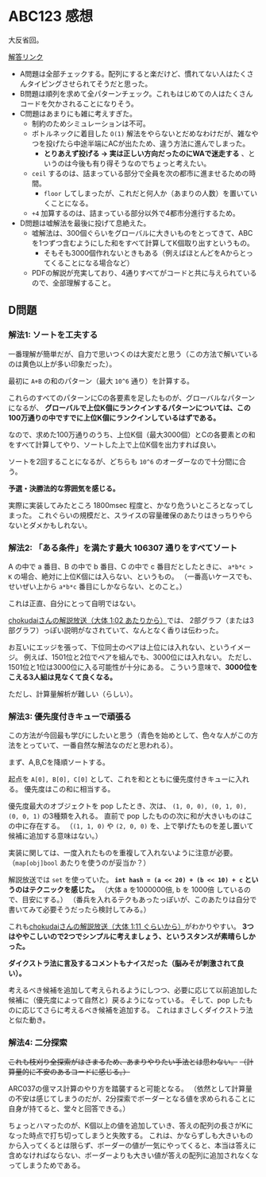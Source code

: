 # ABC123 感想

大反省回。

[解答リンク](https://img.atcoder.jp/abc123/editorial.pdf)

- A問題は全部チェックする。配列にすると楽だけど、慣れてない人はたくさんタイピングさせられてそうだと思った。
- B問題は順列を求めて全パターンチェック。これもはじめての人はたくさんコードを欠かされることになりそう。
- C問題はあまりにも雑に考えすぎた。
  - 制約のためシミュレーションは不可。
  - ボトルネックに着目した `O(1)` 解法をやらないとだめなわけだが、雑なやつを投げたら中途半端にACが出たため、違う方法に進んでしまった。
    - **とりあえず投げる -> 実は正しい方向だったのにWAで迷走する** 、というのは今後も有り得そうなのでちょっと考えたい。
  - `ceil` するのは、詰まっている部分で全員を次の都市に進ませるための時間。
    - `floor` してしまったが、これだと何人か（あまりの人数）を置いていくことになる。
  - `+4` 加算するのは、詰まっている部分以外で4都市分進行するため。
- D問題は嘘解法を最後に投げて息絶えた。
  - 嘘解法は、300個ぐらいをグローバルに大きいものをとってきて、ABCを1つずつ含むようにした和をすべて計算してK個取り出すというもの。
    - そもそも3000個作れないときもある（例えばほとんどをAからとってくることになる場合など）
  - PDFの解説が充実しており、4通りすべてがコードと共に与えられているので、全部理解すること。

## D問題

### 解法1: ソートを工夫する

一番理解が簡単だが、自力で思いつくのは大変だと思う（この方法で解いているのは黄色以上が多い印象だった）。

最初に `A+B` の和のパターン（最大 `10^6` 通り）を計算する。

これらのすべてのパターンにCの各要素を足したものが、グローバルなパターンになるが、
**グローバルで上位K個にランクインするパターンについては、この100万通りの中ですでに上位K個にランクインしているはずである。**

なので、求めた100万通りのうち、上位K個（最大3000個）とCの各要素との和をすべて計算してやり、ソートした上で上位K個を出力すれば良い。

ソートを2回することになるが、どちらも `10^6` のオーダーなので十分間に合う。

**予選・決勝法的な雰囲気を感じる。**

実際に実装してみたところ 1800msec 程度と、かなり危ういところとなってしまった。
これぐらいの規模だと、スライスの容量確保のあたりはきっちりやらないとダメかもしれない。

### 解法2: 「ある条件」を満たす最大 106307 通りをすべてソート

A の中で a 番目、B の中で b 番目、C の中で c 番目だとしたときに、
`a*b*c > K` の場合、絶対に上位K個には入らない、というもの。
（一番高いケースでも、せいぜい上から `a*b*c` 番目にしかならない、とのこと。）

これは正直、自分にとって自明ではない。

[chokudaiさんの解説放送（大体 1:02 あたりから）](https://www.youtube.com/watch?v=KwHd_LKcnrY)では、
2部グラフ（または3部グラフ）っぽい説明がなされていて、なんとなく香りは伝わった。

お互いにエッジを張って、下位同士のペアは上位には入れない、というイメージ。
例えば、1501位と2位でペアを組んでも、3000位には入れない。
ただし、1501位と1位は3000位に入る可能性が十分にある。
こういう意味で、**3000位をこえる3人組は見なくて良くなる。**

ただし、計算量解析が難しい（らしい）。

### 解法3: 優先度付きキューで頑張る

この方法が今回最も学びにしたいと思う（青色を始めとして、色々な人がこの方法をとっていて、一番自然な解法なのだと思われる）。

まず、A,B,Cを降順ソートする。

起点を `A[0], B[0], C[0]` として、これを和とともに優先度付きキューに入れる。
優先度はこの和に相当する。

優先度最大のオブジェクトを pop したとき、次は、
`(1, 0, 0), (0, 1, 0), (0, 0, 1)` の3種類を入れる。
直前で pop したものの次に和が大きいものはこの中に存在する。
（`(1, 1, 0)` や `(2, 0, 0)` を、上で挙げたものを差し置いて候補に追加する意味はない。）

実装に関しては、一度入れたものを重複して入れないように注意が必要。
（`map[obj]bool` あたりを使うのが妥当か？）

解説放送では `set` を使っていた。
**`int hash = (a << 20) + (b << 10) + c` というのはテクニックを感じた。**
（大体 a を1000000倍, b を 1000倍 しているので、目安にする。）
（番兵を入れるテクもあったっぽいが、このあたりは自分で書いてみて必要そうだったら検討してみる。）

これも[chokudaiさんの解説放送（大体 1:11 ぐらいから）](https://www.youtube.com/watch?v=KwHd_LKcnrY)がわかりやすい。
**3つはややこしいので2つでシンプルに考えましょう、というスタンスが素晴らしかった。**

**ダイクストラ法に言及するコメントもナイスだった（脳みそが刺激されて良い）。**

考えるべき候補を追加して考えられるようにしつつ、必要に応じて以前追加した候補に（優先度によって自然と）戻るようになっている。
そして、pop したものに応じてさらに考えるべき候補を追加する。
これはまさしくダイクストラ法と似た動き。

### 解法4: 二分探索

~~これも枝刈り全探索がはさまるため、あまりやりたい手法とは思わない。~~
~~（計算量的に不安のあるコードに感じる。）~~

ARC037の億マス計算のやり方を踏襲すると可能となる。
（依然として計算量の不安は感じてしまうのだが、2分探索でボーダーとなる値を求められることに自身が持てると、堂々と回答できる。）

ちょっとハマったのが、K個以上の値を追加していき、答えの配列の長さがKになった時点で打ち切ってしまうと失敗する。
これは、かならずしも大きいものから入ってくるとは限らず、ボーダーの値が一気にやってくると、本当は答えに含めなければならない、ボーダーよりも大きい値が答えの配列に追加されなくなってしまうためである。

